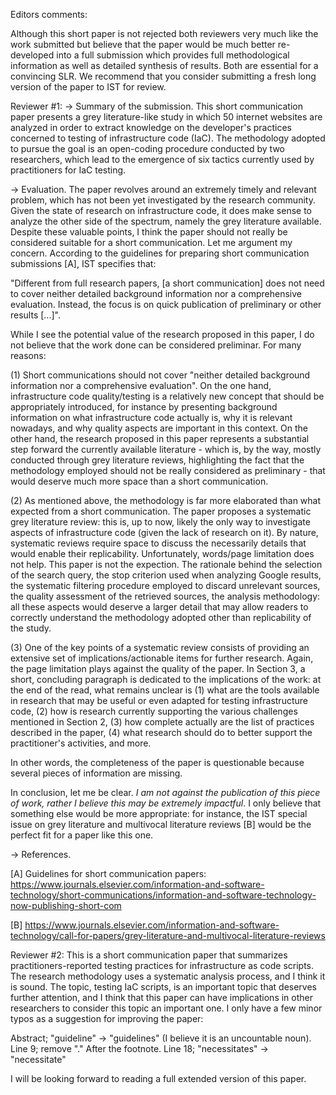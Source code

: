 Editors comments:

Although this short paper is not rejected both reviewers very much like the work submitted but believe that the paper would be much better re-developed into a full submission which provides full methodological information as well as detailed synthesis of results. Both are essential for a convincing SLR. We recommend that you consider submitting a fresh long version of the paper to IST for review.

Reviewer #1: -> Summary of the submission.
This short communication paper presents a grey literature-like study in which 50 internet websites are analyzed in order to extract knowledge on the developer's practices concerned to testing of infrastructure code (IaC). The methodology adopted to pursue the goal is an open-coding procedure conducted by two researchers, which lead to the emergence of six tactics currently used by practitioners for IaC testing.

-> Evaluation.
The paper revolves around an extremely timely and relevant problem, which has not been yet investigated by the research community. Given the state of research on infrastructure code, it does make sense to analyze the other side of the spectrum, namely the grey literature available. Despite these valuable points, I think the paper should not really be considered suitable for a short communication. Let me argument my concern. According to the guidelines for preparing short communication submissions [A], IST specifies that:

"Different from full research papers, [a short communication] does not need to cover neither detailed background information nor a comprehensive evaluation. Instead, the focus is on quick publication of preliminary or other results [...]".

While I see the potential value of the research proposed in this paper, I do not believe that the work done can be considered preliminar. For many reasons:

(1) Short communications should not cover "neither detailed background information nor a comprehensive evaluation". On the one hand, infrastructure code quality/testing is a relatively new concept that should be appropriately introduced, for instance by presenting background information on what infrastructure code actually is, why it is relevant nowadays, and why quality aspects are important in this context. On the other hand, the research proposed in this paper represents a substantial step forward the currently available literature - which is, by the way, mostly conducted through grey literature reviews, highlighting the fact that the methodology employed should not be really considered as preliminary - that would deserve much more space  than a short communication.

(2) As mentioned above, the methodology is far more elaborated than what expected from a short communication. The paper proposes a systematic grey literature review: this is, up to now, likely the only way to investigate aspects of infrastructure code (given the lack of research on it). By nature, systematic reviews require space to discuss the necessarily details that would enable their replicability. Unfortunately, words/page limitation does not help. This paper is not the expection. The rationale behind the selection of the search query, the stop criterion used when analyzing Google results, the systematic filtering procedure employed to discard unrelevant sources, the quality assessment of the retrieved sources, the analysis methodology: all these aspects would deserve a larger detail that may allow readers to correctly understand the methodology adopted other than replicability of the study.

(3) One of the key points of a systematic review consists of providing an extensive set of implications/actionable items for further research. Again, the page limitation plays against the quality of the paper. In Section 3, a short, concluding paragraph is dedicated to the implications of the work: at the end of the read, what remains unclear is (1) what are the tools available in research that may be useful or even adapted for testing infrastructure code, (2) how is research currently supporting the various challenges mentioned in Section 2, (3) how complete actually are the list of practices described in the paper, (4) what research should do to better support the practitioner's activities, and more.

In other words, the completeness of the paper is questionable because several pieces of information are missing.

In conclusion, let me be clear. *I am not against the publication of this piece of work, rather I believe this may be extremely impactful*. I only believe that something else would be more appropriate: for instance, the IST special issue on grey literature and multivocal literature reviews [B] would be the perfect fit for a paper like this one.

-> References.

[A] Guidelines for short communication papers: https://www.journals.elsevier.com/information-and-software-technology/short-communications/information-and-software-technology-now-publishing-short-com

[B] https://www.journals.elsevier.com/information-and-software-technology/call-for-papers/grey-literature-and-multivocal-literature-reviews



Reviewer #2: This is a short communication paper that summarizes practitioners-reported testing practices for infrastructure as code scripts. The research methodology uses a systematic analysis process, and I think it is sound. The topic, testing IaC scripts, is an important topic that deserves further attention, and I think that this paper can have implications in other researchers to consider this topic an important one. I only have a few minor typos as a suggestion for improving the paper:

Abstract; "guideline" -> "guidelines" (I believe it is an uncountable noun).
Line 9; remove "." After the footnote.
Line 18; "necessitates" -> "necessitate"

I will be looking forward to reading a full extended version of this paper.  
